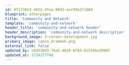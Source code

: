 ```yaml
---
id: 9f1738e3-4652-4fea-80d2-ecc94b27cb84
blueprint: otherpages
title: 'Community and Network'
template: 'community-and-network'
header_title: 'community-and-network header'
header_description: 'community-and-network description'
background_image: 3-career-development.jpg
primary_image: lamin_drammeh.png
external_link: false
updated_by: c6d53093-70a5-4010-bf84-815546e3090f
updated_at: 1734377748
---
```

